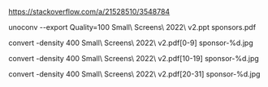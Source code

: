 https://stackoverflow.com/a/21528510/3548784

unoconv --export Quality=100 Small\ Screens\ 2022\ v2.ppt sponsors.pdf

convert -density 400 Small\ Screens\ 2022\ v2.pdf[0-9] sponsor-%d.jpg

convert -density 400 Small\ Screens\ 2022\ v2.pdf[10-19] sponsor-%d.jpg

convert -density 400 Small\ Screens\ 2022\ v2.pdf[20-31] sponsor-%d.jpg
